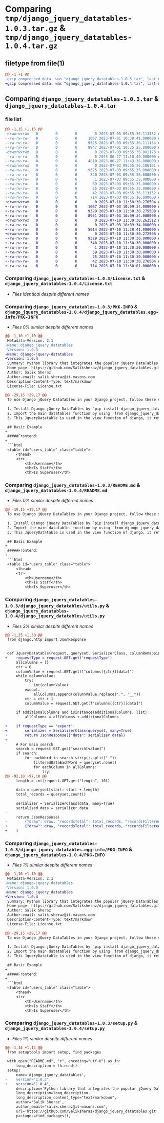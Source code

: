 # Comparing `tmp/django_jquery_datatables-1.0.3.tar.gz` & `tmp/django_jquery_datatables-1.0.4.tar.gz`

## filetype from file(1)

```diff
@@ -1 +1 @@
-gzip compressed data, was "django_jquery_datatables-1.0.3.tar", last modified: Mon Jul  3 09:55:36 2023, max compression
+gzip compressed data, was "django_jquery_datatables-1.0.4.tar", last modified: Mon Jul 10 11:30:30 2023, max compression
```

## Comparing `django_jquery_datatables-1.0.3.tar` & `django_jquery_datatables-1.0.4.tar`

### file list

```diff
@@ -1,15 +1,15 @@
-drwxrwxrwx   0        0        0        0 2023-07-03 09:55:36.113152 django_jquery_datatables-1.0.3/
--rw-rw-rw-   0        0        0     1067 2023-07-01 10:38:41.000000 django_jquery_datatables-1.0.3/License.txt
--rw-rw-rw-   0        0        0     9325 2023-07-03 09:55:36.111154 django_jquery_datatables-1.0.3/PKG-INFO
--rw-rw-rw-   0        0        0     8947 2023-07-01 10:35:25.000000 django_jquery_datatables-1.0.3/README.md
-drwxrwxrwx   0        0        0        0 2023-07-03 09:55:36.081173 django_jquery_datatables-1.0.3/django_jquery_datatables/
--rw-rw-rw-   0        0        0        0 2023-06-27 11:10:40.000000 django_jquery_datatables-1.0.3/django_jquery_datatables/__init__.py
--rw-rw-rw-   0        0        0     4810 2023-06-27 11:43:36.000000 django_jquery_datatables-1.0.3/django_jquery_datatables/utils.py
-drwxrwxrwx   0        0        0        0 2023-07-03 09:55:36.106161 django_jquery_datatables-1.0.3/django_jquery_datatables.egg-info/
--rw-rw-rw-   0        0        0     9325 2023-07-03 09:55:35.000000 django_jquery_datatables-1.0.3/django_jquery_datatables.egg-info/PKG-INFO
--rw-rw-rw-   0        0        0      340 2023-07-03 09:55:35.000000 django_jquery_datatables-1.0.3/django_jquery_datatables.egg-info/SOURCES.txt
--rw-rw-rw-   0        0        0        1 2023-07-03 09:55:35.000000 django_jquery_datatables-1.0.3/django_jquery_datatables.egg-info/dependency_links.txt
--rw-rw-rw-   0        0        0       59 2023-07-03 09:55:35.000000 django_jquery_datatables-1.0.3/django_jquery_datatables.egg-info/requires.txt
--rw-rw-rw-   0        0        0       25 2023-07-03 09:55:35.000000 django_jquery_datatables-1.0.3/django_jquery_datatables.egg-info/top_level.txt
--rw-rw-rw-   0        0        0       42 2023-07-03 09:55:36.113152 django_jquery_datatables-1.0.3/setup.cfg
--rw-rw-rw-   0        0        0      714 2023-07-03 09:55:16.000000 django_jquery_datatables-1.0.3/setup.py
+drwxrwxrwx   0        0        0        0 2023-07-10 11:30:30.276504 django_jquery_datatables-1.0.4/
+-rw-rw-rw-   0        0        0     1067 2023-07-03 10:09:34.000000 django_jquery_datatables-1.0.4/License.txt
+-rw-rw-rw-   0        0        0     9329 2023-07-10 11:30:30.275508 django_jquery_datatables-1.0.4/PKG-INFO
+-rw-rw-rw-   0        0        0     8951 2023-07-03 10:09:34.000000 django_jquery_datatables-1.0.4/README.md
+drwxrwxrwx   0        0        0        0 2023-07-10 11:30:30.262512 django_jquery_datatables-1.0.4/django_jquery_datatables/
+-rw-rw-rw-   0        0        0        0 2023-07-03 10:09:34.000000 django_jquery_datatables-1.0.4/django_jquery_datatables/__init__.py
+-rw-rw-rw-   0        0        0     5014 2023-07-10 11:28:41.000000 django_jquery_datatables-1.0.4/django_jquery_datatables/utils.py
+drwxrwxrwx   0        0        0        0 2023-07-10 11:30:30.272508 django_jquery_datatables-1.0.4/django_jquery_datatables.egg-info/
+-rw-rw-rw-   0        0        0     9329 2023-07-10 11:30:30.000000 django_jquery_datatables-1.0.4/django_jquery_datatables.egg-info/PKG-INFO
+-rw-rw-rw-   0        0        0      340 2023-07-10 11:30:30.000000 django_jquery_datatables-1.0.4/django_jquery_datatables.egg-info/SOURCES.txt
+-rw-rw-rw-   0        0        0        1 2023-07-10 11:30:30.000000 django_jquery_datatables-1.0.4/django_jquery_datatables.egg-info/dependency_links.txt
+-rw-rw-rw-   0        0        0       59 2023-07-10 11:30:30.000000 django_jquery_datatables-1.0.4/django_jquery_datatables.egg-info/requires.txt
+-rw-rw-rw-   0        0        0       25 2023-07-10 11:30:30.000000 django_jquery_datatables-1.0.4/django_jquery_datatables.egg-info/top_level.txt
+-rw-rw-rw-   0        0        0       42 2023-07-10 11:30:30.276504 django_jquery_datatables-1.0.4/setup.cfg
+-rw-rw-rw-   0        0        0      714 2023-07-10 11:30:01.000000 django_jquery_datatables-1.0.4/setup.py
```

### Comparing `django_jquery_datatables-1.0.3/License.txt` & `django_jquery_datatables-1.0.4/License.txt`

 * *Files identical despite different names*

### Comparing `django_jquery_datatables-1.0.3/PKG-INFO` & `django_jquery_datatables-1.0.4/django_jquery_datatables.egg-info/PKG-INFO`

 * *Files 0% similar despite different names*

```diff
@@ -1,10 +1,10 @@
 Metadata-Version: 2.1
-Name: django_jquery_datatables
-Version: 1.0.3
+Name: django-jquery-datatables
+Version: 1.0.4
 Summary: Python library that integrates the popular jQuery DataTables library with Django projects.
 Home-page: https://github.com/Saliksheraz/django_jquery_datatables.git
 Author: Salik Sheraz
 Author-email: salik.sheraz@it-masons.com
 Description-Content-Type: text/markdown
 License-File: License.txt
 
@@ -29,15 +29,17 @@
 To use Django jQuery DataTables in your Django project, follow these steps:
 
 1. Install Django jQuery DataTables by `pip install django_jquery_datatables`.
 2. Import the main datatables function by using `from django_jquery_datatables.utils import JqueryDatatable`
 3. This JqueryDatatable is used in the view function of django, it returns all the data required by jquery datatables library in the form of JSON.
 
 ## Basic Example
+
 #####Frontend:
+
 ```html
 <table id="users_table" class="table">
     <thead>
     <tr>
         <th>Username</th>
         <th>Is Staff</th>
         <th>Is Superuser</th>
```

### Comparing `django_jquery_datatables-1.0.3/README.md` & `django_jquery_datatables-1.0.4/README.md`

 * *Files 0% similar despite different names*

```diff
@@ -19,15 +19,17 @@
 To use Django jQuery DataTables in your Django project, follow these steps:
 
 1. Install Django jQuery DataTables by `pip install django_jquery_datatables`.
 2. Import the main datatables function by using `from django_jquery_datatables.utils import JqueryDatatable`
 3. This JqueryDatatable is used in the view function of django, it returns all the data required by jquery datatables library in the form of JSON.
 
 ## Basic Example
+
 #####Frontend:
+
 ```html
 <table id="users_table" class="table">
     <thead>
     <tr>
         <th>Username</th>
         <th>Is Staff</th>
         <th>Is Superuser</th>
```

### Comparing `django_jquery_datatables-1.0.3/django_jquery_datatables/utils.py` & `django_jquery_datatables-1.0.4/django_jquery_datatables/utils.py`

 * *Files 3% similar despite different names*

```diff
@@ -1,25 +1,30 @@
 from django.http import JsonResponse
 
 
 def JqueryDatatable(request, queryset, SerializerClass, columnRemapping=None, additionalColumns=None):
+    requestType = request.GET.get('requestType')
     allColumns = []
     ctr = 0
     columnValue = request.GET.get(f"columns[{ctr}][data]")
     while columnValue:
         try:
             int(columnValue)
         except:
             allColumns.append(columnValue.replace(".", "__"))
         ctr = ctr + 1
         columnValue = request.GET.get(f"columns[{ctr}][data]")
 
     if additionalColumns and isinstance(additionalColumns, list):
         allColumns = allColumns + additionalColumns
 
+    if requestType == 'export':
+        serializer = SerializerClass(queryset, many=True)
+        return JsonResponse({"data": serializer.data})
+
     # For main search
     search = request.GET.get("search[value]")
     if search:
         for eachWord in search.strip().split(" "):
             filteredDataEachWord = queryset.none()
             for eachColumn in allColumns:
                 try:
@@ -92,10 +97,10 @@
     length = int(request.GET.get("length", 10))
 
     data = queryset[start: start + length]
     total_records = queryset.count()
 
     serializer = SerializerClass(data, many=True)
     serialized_data = serializer.data
-
     return JsonResponse(
-        {"draw": draw, "recordsTotal": total_records, "recordsFiltered": total_records, "data": serialized_data})
+        {"draw": draw, "recordsTotal": total_records, "recordsFiltered": total_records, "data": serialized_data}
+    )
```

### Comparing `django_jquery_datatables-1.0.3/django_jquery_datatables.egg-info/PKG-INFO` & `django_jquery_datatables-1.0.4/PKG-INFO`

 * *Files 1% similar despite different names*

```diff
@@ -1,10 +1,10 @@
 Metadata-Version: 2.1
-Name: django-jquery-datatables
-Version: 1.0.3
+Name: django_jquery_datatables
+Version: 1.0.4
 Summary: Python library that integrates the popular jQuery DataTables library with Django projects.
 Home-page: https://github.com/Saliksheraz/django_jquery_datatables.git
 Author: Salik Sheraz
 Author-email: salik.sheraz@it-masons.com
 Description-Content-Type: text/markdown
 License-File: License.txt
 
@@ -29,15 +29,17 @@
 To use Django jQuery DataTables in your Django project, follow these steps:
 
 1. Install Django jQuery DataTables by `pip install django_jquery_datatables`.
 2. Import the main datatables function by using `from django_jquery_datatables.utils import JqueryDatatable`
 3. This JqueryDatatable is used in the view function of django, it returns all the data required by jquery datatables library in the form of JSON.
 
 ## Basic Example
+
 #####Frontend:
+
 ```html
 <table id="users_table" class="table">
     <thead>
     <tr>
         <th>Username</th>
         <th>Is Staff</th>
         <th>Is Superuser</th>
```

### Comparing `django_jquery_datatables-1.0.3/setup.py` & `django_jquery_datatables-1.0.4/setup.py`

 * *Files 1% similar despite different names*

```diff
@@ -1,14 +1,14 @@
 from setuptools import setup, find_packages
 
 with open("README.md", "r", encoding="utf-8") as fh:
     long_description = fh.read()
 setup(
     name='django_jquery_datatables',
-    version='1.0.3',
+    version='1.0.4',
     description='Python library that integrates the popular jQuery DataTables library with Django projects.',
     long_description=long_description,
     long_description_content_type="text/markdown",
     author='Salik Sheraz',
     author_email='salik.sheraz@it-masons.com',
     url='https://github.com/Saliksheraz/django_jquery_datatables.git',
     packages=find_packages(),
```

